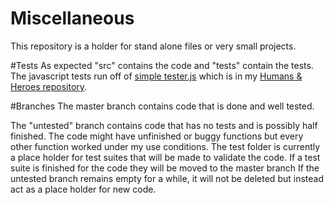 Miscellaneous
=============
This repository is a holder for stand alone files or very small projects.

#Tests
As expected "src" contains the code and "tests" contain the tests.
The javascript tests run off of
[simple tester.js](https://github.com/SkySpiral7/Humans-and-Heroes/blob/wip/2-secret-origins/javascript/simple%20tester.js)
which is in my
[Humans & Heroes repository](https://github.com/SkySpiral7/Humans-and-Heroes).


#Branches
The master branch contains code that is done and well tested.

The "untested" branch contains code that has no tests and is possibly half finished.
The code might have unfinished or buggy functions but every other function worked under my use conditions.
The test folder is currently a place holder for test suites that will be made to validate the code.
If a test suite is finished for the code they will be moved to the master branch
If the untested branch remains empty for a while, it will not be deleted but instead act as a place holder for new code.
